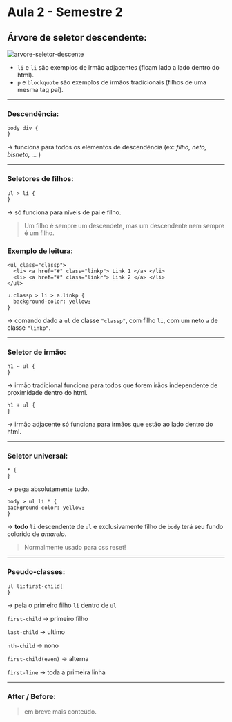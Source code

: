# Aula 2 - Semestre 2

## Árvore de seletor descendente:

![arvore-seletor-descente](http://www3.ifrn.edu.br/~alexandregomes/design_web/css-parte_3/arvore.png)

* `li` e `li` são exemplos de irmão adjacentes (ficam lado a lado dentro do html).
* `p` e `blockquote` são exemplos de irmãos tradicionais (filhos de uma mesma tag pai).

-----------------------------------------------------

### Descendência:
```
body div { 
} 
```
→ funciona para todos os elementos de descendência (ex: *filho, neto, bisneto, ...* )

-----------------------------------------------------

### Seletores de filhos:
```
ul > li {
}
```
→ só funciona para níveis de pai e filho.

> Um filho é sempre um descendete, mas um descendente nem sempre é um filho.

### Exemplo de leitura:
```
<ul class="classp">
  <li> <a href="#" class="linkp"> Link 1 </a> </li>
  <li> <a href="#" class="linkr"> Link 2 </a> </li>
</ul>
```

```
u.classp > li > a.linkp {
  background-color: yellow;
}
```
→ comando dado a `ul` de classe `"classp"`, com filho `li`, com um neto `a` de classe `"linkp"`.

-----------------------------------------------------

### Seletor de irmão:
```
h1 ~ ul {
} 
```
→ irmão tradicional funciona para todos que forem irãos independente de proximidade dentro do html.

```
h1 + ul {
}
```
→ irmão adjacente só funciona para irmãos que estão ao lado dentro do html.

-----------------------------------------------------

### Seletor universal:
```
* {
} 
```
→ pega absolutamente tudo.

```
body > ul li * {
background-color: yellow;
}
```
→ **todo** `li` descendente de `ul` e exclusivamente filho de `body` terá seu fundo colorido de *amarelo*.
> Normalmente usado para css reset!

-----------------------------------------------------

### Pseudo-classes:
```
ul li:first-child{
}
```
→ pela o primeiro filho `li` dentro de `ul`

`first-child` → primeiro filho

`last-child` → ultimo

`nth-child` → nono

`first-child(even)` → alterna

`first-line` → toda a primeira linha

-----------------------------------------------------

### After / Before:

> em breve mais conteúdo.
